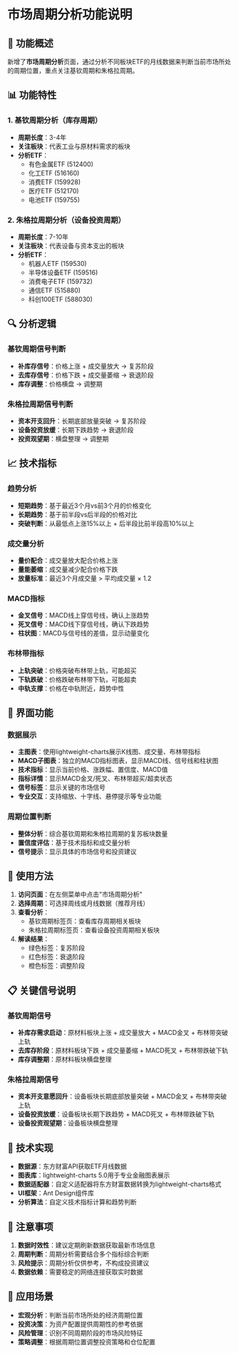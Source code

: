 # 市场周期分析功能说明

## 🎯 功能概述

新增了**市场周期分析**页面，通过分析不同板块ETF的月线数据来判断当前市场所处的周期位置，重点关注基钦周期和朱格拉周期。

## 📊 功能特性

### 1. 基钦周期分析（库存周期）
- **周期长度**：3-4年
- **关注板块**：代表工业与原材料需求的板块
- **分析ETF**：
  - 有色金属ETF (512400)
  - 化工ETF (516160) 
  - 消费ETF (159928)
  - 医疗ETF (512170)
  - 电池ETF (159755)

### 2. 朱格拉周期分析（设备投资周期）
- **周期长度**：7-10年
- **关注板块**：代表设备与资本支出的板块
- **分析ETF**：
  - 机器人ETF (159530)
  - 半导体设备ETF (159516)
  - 消费电子ETF (159732)
  - 通信ETF (515880)
  - 科创100ETF (588030)

## 🔍 分析逻辑

### 基钦周期信号判断
- **补库存信号**：价格上涨 + 成交量放大 → 复苏阶段
- **去库存信号**：价格下跌 + 成交量萎缩 → 衰退阶段
- **库存调整**：价格横盘 → 调整期

### 朱格拉周期信号判断
- **资本开支回升**：长期底部放量突破 → 复苏阶段
- **设备投资放缓**：长期下跌趋势 → 衰退阶段
- **投资观望期**：横盘整理 → 调整期

## 📈 技术指标

### 趋势分析
- **短期趋势**：基于最近3个月vs前3个月的价格变化
- **长期趋势**：基于前半段vs后半段的价格对比
- **突破判断**：从最低点上涨15%以上 + 后半段比前半段高10%以上

### 成交量分析
- **量价配合**：成交量放大配合价格上涨
- **量能萎缩**：成交量减少配合价格下跌
- **放量标准**：最近3个月成交量 > 平均成交量 × 1.2

### MACD指标
- **金叉信号**：MACD线上穿信号线，确认上涨趋势
- **死叉信号**：MACD线下穿信号线，确认下跌趋势
- **柱状图**：MACD与信号线的差值，显示动量变化

### 布林带指标
- **上轨突破**：价格突破布林带上轨，可能超买
- **下轨跌破**：价格跌破布林带下轨，可能超卖
- **中轨支撑**：价格在中轨附近，趋势中性

## 🎨 界面功能

### 数据展示
- **主图表**：使用lightweight-charts展示K线图、成交量、布林带指标
- **MACD子图表**：独立的MACD指标图表，显示MACD线、信号线和柱状图
- **技术指标**：显示当前价格、涨跌幅、置信度、MACD值
- **指标详情**：显示MACD金叉/死叉、布林带超买/超卖状态
- **信号标签**：显示关键的市场信号
- **专业交互**：支持缩放、十字线、悬停提示等专业功能

### 周期位置判断
- **整体分析**：综合基钦周期和朱格拉周期的复苏板块数量
- **置信度评估**：基于技术指标和成交量分析
- **信号提示**：显示具体的市场信号和投资建议

## 🚀 使用方法

1. **访问页面**：在左侧菜单中点击"市场周期分析"
2. **选择周期**：可选择周线或月线数据（推荐月线）
3. **查看分析**：
   - 基钦周期标签页：查看库存周期相关板块
   - 朱格拉周期标签页：查看设备投资周期相关板块
4. **解读结果**：
   - 绿色标签：复苏阶段
   - 红色标签：衰退阶段  
   - 橙色标签：调整阶段

## 📋 关键信号说明

### 基钦周期信号
- **补库存需求启动**：原材料板块上涨 + 成交量放大 + MACD金叉 + 布林带突破上轨
- **去库存阶段**：原材料板块下跌 + 成交量萎缩 + MACD死叉 + 布林带跌破下轨
- **库存调整期**：原材料板块横盘整理

### 朱格拉周期信号
- **资本开支意愿回升**：设备板块长期底部放量突破 + MACD金叉 + 布林带突破上轨
- **设备投资放缓**：设备板块长期下跌趋势 + MACD死叉 + 布林带跌破下轨
- **设备投资观望期**：设备板块横盘整理

## 🔧 技术实现

- **数据源**：东方财富API获取ETF月线数据
- **图表库**：lightweight-charts 5.0用于专业金融图表展示
- **数据适配器**：自定义适配器将东方财富数据转换为lightweight-charts格式
- **UI框架**：Ant Design组件库
- **分析算法**：自定义技术指标计算和趋势判断

## 📝 注意事项

1. **数据时效性**：建议定期刷新数据获取最新市场信息
2. **周期判断**：周期分析需要结合多个指标综合判断
3. **风险提示**：周期分析仅供参考，不构成投资建议
4. **数据依赖**：需要稳定的网络连接获取实时数据

## 🎯 应用场景

- **宏观分析**：判断当前市场所处的经济周期位置
- **投资决策**：为资产配置提供周期性的参考依据
- **风险管理**：识别不同周期阶段的市场风险特征
- **策略调整**：根据周期位置调整投资策略和仓位配置
